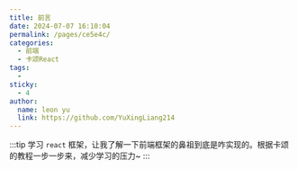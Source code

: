 ```yaml
---
title: 前言
date: 2024-07-07 16:10:04
permalink: /pages/ce5e4c/
categories:
  - 前端
  - 卡颂React
tags:
  - 
sticky:
  - 4
author: 
  name: leon yu
  link: https://github.com/YuXingLiang214
---
```


:::tip
学习 `react` 框架，让我了解一下前端框架的鼻祖到底是咋实现的。根据卡颂的教程一步一步来，减少学习的压力~
:::
